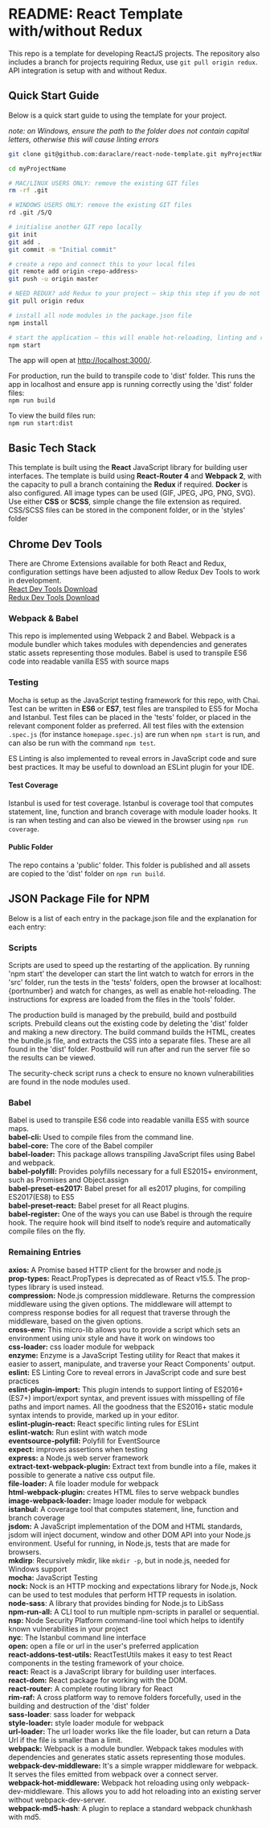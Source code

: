 # README: React Template with/without Redux

This repo is a template for developing ReactJS projects. The repository also includes a branch for projects requiring Redux, use `git pull origin redux`. API integration is setup with and without Redux.

## Quick Start Guide

Below is a quick start guide to using the template for your project.

_note: on Windows, ensure the path to the folder does not contain capital letters, otherwise this will cause linting errors_

```sh
git clone git@github.com:daraclare/react-node-template.git myProjectName

cd myProjectName

# MAC/LINUX USERS ONLY: remove the existing GIT files
rm -rf .git

# WINDOWS USERS ONLY: remove the existing GIT files
rd .git /S/Q

# initialise another GIT repo locally
git init
git add .
git commit -m "Initial commit"

# create a repo and connect this to your local files
git remote add origin <repo-address>
git push -u origin master

# NEED REDUX? add Redux to your project — skip this step if you do not need Redux
git pull origin redux

# install all node modules in the package.json file
npm install

# start the application — this will enable hot-reloading, linting and run tests and display the coverage in the console
npm start
```

The app will open at [http://localhost:3000/](http://localhost:3000/).

For production, run the build to transpile code to 'dist' folder. This runs the app in localhost and ensure app is running correctly using the 'dist' folder files:  
`npm run build`

To view the build files run:  
`npm run start:dist`

## Basic Tech Stack

This template is built using the **React** JavaScript library for building user interfaces. The template is build using **React-Router 4** and **Webpack 2**, with the capacity to pull a branch containing the **Redux** if required. **Docker** is also configured. All image types can be used (GIF, JPEG, JPG, PNG, SVG). Use either **CSS** or **SCSS**, simple change the file extension as required. CSS/SCSS files can be stored in the component folder, or in the 'styles' folder

## Chrome Dev Tools

There are Chrome Extensions available for both React and Redux, configuration settings have been adjusted to allow Redux Dev Tools to work in development.  
[React Dev Tools Download](https://chrome.google.com/webstore/detail/react-developer-tools/fmkadmapgofadopljbjfkapdkoienihi?hl=en)  
[Redux Dev Tools Download](https://chrome.google.com/webstore/detail/redux-devtools/lmhkpmbekcpmknklioeibfkpmmfibljd?hl=en)

### Webpack & Babel

This repo is implemented using Webpack 2 and Babel. Webpack is a module bundler which takes modules with dependencies and generates static assets representing those modules. Babel is used to transpile ES6 code into readable vanilla ES5 with source maps

### Testing

Mocha is setup as the JavaScript testing framework for this repo, with Chai. Test can be written in **ES6** or **ES7**, test files are transpiled to ES5 for Mocha and Istanbul.
Test files can be placed in the 'tests' folder, or placed in the relevant component folder as preferred. All test files with the extension `.spec.js` (for instance `homepage.spec.js`) are run when `npm start` is run, and can also be run with the command `npm test`.

ES Linting is also implemented to reveal errors in JavaScript code and sure best practices. It may be useful to download an ESLint plugin for your IDE.

#### Test Coverage

Istanbul is used for test coverage. Istanbul is coverage tool that computes statement, line, function and branch coverage with module loader hooks. It is ran when testing and can also be viewed in the browser using `npm run coverage`.

#### Public Folder

The repo contains a 'public' folder. This folder is published and all assets are copied to the 'dist' folder on `npm run build`.

## JSON Package File for NPM

Below is a list of each entry in the package.json file and the explanation for each entry:

### Scripts

Scripts are used to speed up the restarting of the application. By running 'npm start' the developer can start the lint watch to watch for errors in the 'src' folder, run the tests in the 'tests' folders, open the browser at localhost:{portnumber} and watch for changes, as well as enable hot-reloading. The instructions for express are loaded from the files in the 'tools' folder.

The production build is managed by the prebuild, build and postbuild scripts. Prebuild cleans out the existing code by deleting the 'dist' folder and making a new directory. The build command builds the HTML, creates the bundle.js file, and extracts the CSS into a separate files. These are all found in the 'dist' folder. Postbuild will run after and run the server file so the results can be viewed.

The security-check script runs a check to ensure no known vulnerabilities are found in the node modules used.

### Babel

Babel is used to transpile ES6 code into readable vanilla ES5 with source maps.  
**babel-cli:** Used to compile files from the command line.  
**babel-core:** The core of the Babel compiler  
**babel-loader:** This package allows transpiling JavaScript files using Babel and webpack.  
**babel-polyfill:** Provides polyfills necessary for a full ES2015+ environment, such as Promises and Object.assign  
**babel-preset-es2017:** Babel preset for all es2017 plugins, for compiling ES2017(ES8) to ES5  
**babel-preset-react:** Babel preset for all React plugins.  
**babel-register:** One of the ways you can use Babel is through the require hook. The require hook will bind itself to node’s require and automatically compile files on the fly.

### Remaining Entries

**axios:** A Promise based HTTP client for the browser and node.js  
**prop-types:** React.PropTypes is deprecated as of React v15.5. The prop-types library is used instead.  
**compression:** Node.js compression middleware. Returns the compression middleware using the given options. The middleware will attempt to compress response bodies for all request that traverse through the middleware, based on the given options.  
**cross-env:** This micro-lib allows you to provide a script which sets an environment using unix style and have it work on windows too  
**css-loader:** css loader module for webpack  
**enzyme:** Enzyme is a JavaScript Testing utility for React that makes it easier to assert, manipulate, and traverse your React Components' output.  
**eslint:** ES Linting Core to reveal errors in JavaScript code and sure best practices  
**eslint-plugin-import:** This plugin intends to support linting of ES2016+ (ES7+) import/export syntax, and prevent issues with misspelling of file paths and import names. All the goodness that the ES2016+ static module syntax intends to provide, marked up in your editor.  
**eslint-plugin-react:** React specific linting rules for ESLint  
**eslint-watch:** Run eslint with watch mode  
**eventsource-polyfill:** Polyfill for EventSource  
**expect:** improves assertions when testing  
**express:** a Node.js web server framework  
**extract-text-webpack-plugin:** Extract text from bundle into a file, makes it possible to generate a native css output file.  
**file-loader:** A file loader module for webpack  
**html-webpack-plugin:** creates HTML files to serve webpack bundles  
**image-webpack-loader:** Image loader module for webpack  
**istanbul:** A coverage tool that computes statement, line, function and branch coverage  
**jsdom:** A JavaScript implementation of the DOM and HTML standards, jsdom will inject document, window and other DOM API into your Node.js environment. Useful for running, in Node.js, tests that are made for browsers.  
**mkdirp**: Recursively mkdir, like `mkdir -p`, but in node.js, needed for Windows support  
**mocha:** JavaScript Testing  
**nock:** Nock is an HTTP mocking and expectations library for Node.js, Nock can be used to test modules that perform HTTP requests in isolation.  
**node-sass**: A library that provides binding for Node.js to LibSass  
**npm-run-all:** A CLI tool to run multiple npm-scripts in parallel or sequential.  
**nsp:** Node Security Platform command-line tool which helps to identify known vulnerabilities in your project  
**nyc**: The Istanbul command line interface  
**open:** open a file or url in the user's preferred application  
**react-addons-test-utils:** ReactTestUtils makes it easy to test React components in the testing framework of your choice.  
**react:** React is a JavaScript library for building user interfaces.  
**react-dom:** React package for working with the DOM.  
**react-router:** A complete routing library for React  
**rim-raf:** A cross platform way to remove folders forcefully, used in the building and destruction of the 'dist' folder  
**sass-loader**: sass loader for webpack  
**style-loader:** style loader module for webpack  
**url-loader:** The url loader works like the file loader, but can return a Data Url if the file is smaller than a limit.  
**webpack:** Webpack is a module bundler. Webpack takes modules with dependencies and generates static assets representing those modules.  
**webpack-dev-middleware:** It's a simple wrapper middleware for webpack. It serves the files emitted from webpack over a connect server.  
**webpack-hot-middleware:** Webpack hot reloading using only webpack-dev-middleware. This allows you to add hot reloading into an existing server without webpack-dev-server.  
**webpack-md5-hash**: A plugin to replace a standard webpack chunkhash with md5.
